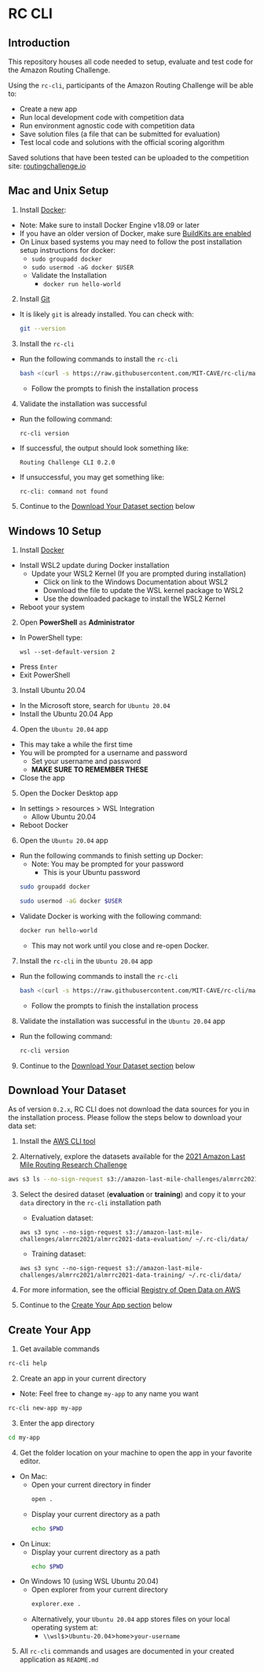 # RC CLI
## Introduction
This repository houses all code needed to setup, evaluate and test code for the Amazon Routing Challenge.

Using the `rc-cli`, participants of the Amazon Routing Challenge will be able to:
- Create a new app
- Run local development code with competition data
- Run environment agnostic code with competition data
- Save solution files (a file that can be submitted for evaluation)
- Test local code and solutions with the official scoring algorithm

Saved solutions that have been tested can be uploaded to the competition site: [routingchallenge.io](https://routingchallenge.io)

## Mac and Unix Setup
1. Install [Docker](https://docs.docker.com/get-docker/):
  - Note: Make sure to install Docker Engine v18.09 or later
  - If you have an older version of Docker, make sure [BuildKits are enabled](https://docs.docker.com/develop/develop-images/build_enhancements/#to-enable-buildkit-builds)
  - On Linux based systems you may need to follow the post installation setup instructions for docker:
    - `sudo groupadd docker`
    - `sudo usermod -aG docker $USER`
    - Validate the Installation
      - `docker run hello-world`

2. Install [Git](https://git-scm.com)
  - It is likely `git` is already installed. You can check with:
    ```sh
    git --version
    ```

3. Install the `rc-cli`
  - Run the following commands to install the `rc-cli`
    ```sh
    bash <(curl -s https://raw.githubusercontent.com/MIT-CAVE/rc-cli/main/install.sh)
    ```
    - Follow the prompts to finish the installation process

4. Validate the installation was successful
  - Run the following command:
    ```sh
    rc-cli version
    ```
  - If successful, the output should look something like:
    ```
    Routing Challenge CLI 0.2.0
    ```
  - If unsuccessful, you may get something like:
    ```
    rc-cli: command not found
    ```

5. Continue to the [Download Your Dataset section](#download-your-dataset) below

## Windows 10 Setup
1. Install [Docker](https://hub.docker.com/editions/community/docker-ce-desktop-windows/)
  - Install WSL2 update during Docker installation
    - Update your WSL2 Kernel (If you are prompted during installation)
      - Click on link to the Windows Documentation about WSL2
      - Download the file to update the WSL kernel package to WSL2
      - Use the downloaded package to install the WSL2 Kernel
  - Reboot your system

2. Open **PowerShell** as **Administrator**
  - In PowerShell type:
    ```
    wsl --set-default-version 2
    ```
  - Press `Enter`
  - Exit PowerShell

3. Install Ubuntu 20.04
  - In the Microsoft store, search for `Ubuntu 20.04`
  - Install the Ubuntu 20.04 App

4. Open the `Ubuntu 20.04` app
  - This may take a while the first time
  - You will be prompted for a username and password
    - Set your username and password
    - **MAKE SURE TO REMEMBER THESE**
  - Close the app

5. Open the Docker Desktop app
  - In settings > resources > WSL Integration
    - Allow Ubuntu 20.04
  - Reboot Docker

6. Open the `Ubuntu 20.04` app
  - Run the following commands to finish setting up Docker:
    - Note: You may be prompted for your password
      - This is your Ubuntu password
    ```sh
    sudo groupadd docker
    ```
    ```sh
    sudo usermod -aG docker $USER
    ```
  - Validate Docker is working with the following command:
    ```sh
    docker run hello-world
    ```
    - This may not work until you close and re-open Docker.

7. Install the `rc-cli` in the `Ubuntu 20.04` app
  - Run the following commands to install the `rc-cli`
    ```sh
    bash <(curl -s https://raw.githubusercontent.com/MIT-CAVE/rc-cli/main/install.sh)
    ```
    - Follow the prompts to finish the installation process

8. Validate the installation was successful in the `Ubuntu 20.04` app
  - Run the following command:
    ```sh
    rc-cli version
    ```

9. Continue to the [Download Your Dataset section](#download-your-dataset) below

## Download Your Dataset
As of version `0.2.x`, RC CLI does not download the data sources for you in the installation process. Please follow the steps below to download your data set:

1. Install the [AWS CLI tool](https://docs.aws.amazon.com/cli/latest/userguide/getting-started-install.html)

2. Alternatively, explore the datasets available for the [2021 Amazon Last Mile Routing Research Challenge](https://registry.opendata.aws/amazon-last-mile-challenges/)
```sh
aws s3 ls --no-sign-request s3://amazon-last-mile-challenges/almrrc2021/
```

3. Select the desired dataset (**evaluation** or **training**) and copy it to your `data` directory in the `rc-cli` installation path
   - Evaluation dataset:
    ```
    aws s3 sync --no-sign-request s3://amazon-last-mile-challenges/almrrc2021/almrrc2021-data-evaluation/ ~/.rc-cli/data/
    ```
   - Training dataset:
    ```
    aws s3 sync --no-sign-request s3://amazon-last-mile-challenges/almrrc2021/almrrc2021-data-training/ ~/.rc-cli/data/
    ```

4. For more information, see the official [Registry of Open Data on AWS](https://registry.opendata.aws/amazon-last-mile-challenges/)

5. Continue to the [Create Your App section](#create-your-app) below

## Create Your App
1. Get available commands
  ```sh
  rc-cli help
  ```

2. Create an app in your current directory
  - Note: Feel free to change `my-app` to any name you want
  ```sh
  rc-cli new-app my-app
  ```

3. Enter the app directory
  ```sh
  cd my-app
  ```

4. Get the folder location on your machine to open the app in your favorite editor.
  - On Mac:
    - Open your current directory in finder
      ```sh
      open .
      ```
    - Display your current directory as a path
      ```sh
      echo $PWD
      ```
  - On Linux:
    - Display your current directory as a path
      ```sh
      echo $PWD
      ```
  - On Windows 10 (using WSL Ubuntu 20.04)
    - Open explorer from your current directory
      ```sh
      explorer.exe .
      ```
    - Alternatively, your `Ubuntu 20.04` app stores files on your local operating system at:
      - `\\wsl$`>`Ubuntu-20.04`>`home`>`your-username`

5. All `rc-cli` commands and usages are documented in your created application as `README.md`
